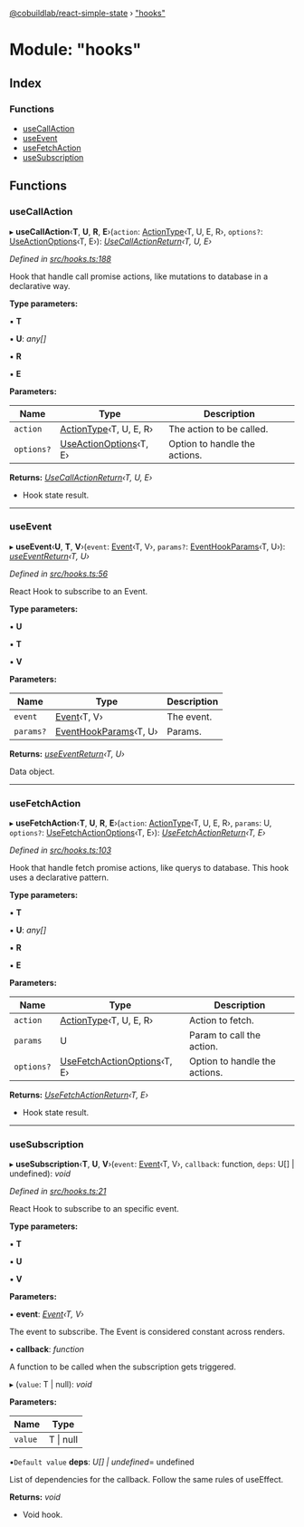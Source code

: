[@cobuildlab/react-simple-state](../README.md) › ["hooks"](_hooks_.md)

# Module: "hooks"

## Index

### Functions

* [useCallAction](_hooks_.md#usecallaction)
* [useEvent](_hooks_.md#useevent)
* [useFetchAction](_hooks_.md#usefetchaction)
* [useSubscription](_hooks_.md#usesubscription)

## Functions

###  useCallAction

▸ **useCallAction**‹**T**, **U**, **R**, **E**›(`action`: [ActionType](../interfaces/_types_.actiontype.md)‹T, U, E, R›, `options?`: [UseActionOptions](_types_.md#useactionoptions)‹T, E›): *[UseCallActionReturn](_types_.md#usecallactionreturn)‹T, U, E›*

*Defined in [src/hooks.ts:188](https://github.com/cobuildlab/react-simple-state/blob/72fa9c7/src/hooks.ts#L188)*

Hook that handle call promise actions, like mutations to database in a declarative way.

**Type parameters:**

▪ **T**

▪ **U**: *any[]*

▪ **R**

▪ **E**

**Parameters:**

Name | Type | Description |
------ | ------ | ------ |
`action` | [ActionType](../interfaces/_types_.actiontype.md)‹T, U, E, R› | The action to be called. |
`options?` | [UseActionOptions](_types_.md#useactionoptions)‹T, E› | Option to handle the actions. |

**Returns:** *[UseCallActionReturn](_types_.md#usecallactionreturn)‹T, U, E›*

- Hook state result.

___

###  useEvent

▸ **useEvent**‹**U**, **T**, **V**›(`event`: [Event](../classes/_event_.event.md)‹T, V›, `params?`: [EventHookParams](_types_.md#eventhookparams)‹T, U›): *[useEventReturn](_types_.md#useeventreturn)‹T, U›*

*Defined in [src/hooks.ts:56](https://github.com/cobuildlab/react-simple-state/blob/72fa9c7/src/hooks.ts#L56)*

React Hook to subscribe to an Event.

**Type parameters:**

▪ **U**

▪ **T**

▪ **V**

**Parameters:**

Name | Type | Description |
------ | ------ | ------ |
`event` | [Event](../classes/_event_.event.md)‹T, V› | The event. |
`params?` | [EventHookParams](_types_.md#eventhookparams)‹T, U› | Params. |

**Returns:** *[useEventReturn](_types_.md#useeventreturn)‹T, U›*

Data object.

___

###  useFetchAction

▸ **useFetchAction**‹**T**, **U**, **R**, **E**›(`action`: [ActionType](../interfaces/_types_.actiontype.md)‹T, U, E, R›, `params`: U, `options?`: [UseFetchActionOptions](../interfaces/_types_.usefetchactionoptions.md)‹T, E›): *[UseFetchActionReturn](_types_.md#usefetchactionreturn)‹T, E›*

*Defined in [src/hooks.ts:103](https://github.com/cobuildlab/react-simple-state/blob/72fa9c7/src/hooks.ts#L103)*

Hook that handle fetch promise actions, like querys to database.
This hook uses a declarative pattern.

**Type parameters:**

▪ **T**

▪ **U**: *any[]*

▪ **R**

▪ **E**

**Parameters:**

Name | Type | Description |
------ | ------ | ------ |
`action` | [ActionType](../interfaces/_types_.actiontype.md)‹T, U, E, R› | Action to fetch. |
`params` | U | Param to call the action. |
`options?` | [UseFetchActionOptions](../interfaces/_types_.usefetchactionoptions.md)‹T, E› | Option to handle the actions. |

**Returns:** *[UseFetchActionReturn](_types_.md#usefetchactionreturn)‹T, E›*

- Hook state result.

___

###  useSubscription

▸ **useSubscription**‹**T**, **U**, **V**›(`event`: [Event](../classes/_event_.event.md)‹T, V›, `callback`: function, `deps`: U[] | undefined): *void*

*Defined in [src/hooks.ts:21](https://github.com/cobuildlab/react-simple-state/blob/72fa9c7/src/hooks.ts#L21)*

React Hook to subscribe to an specific event.

**Type parameters:**

▪ **T**

▪ **U**

▪ **V**

**Parameters:**

▪ **event**: *[Event](../classes/_event_.event.md)‹T, V›*

The event to subscribe. The Event is considered constant across renders.

▪ **callback**: *function*

A function to be called when the subscription gets triggered.

▸ (`value`: T | null): *void*

**Parameters:**

Name | Type |
------ | ------ |
`value` | T &#124; null |

▪`Default value`  **deps**: *U[] | undefined*= undefined

List of dependencies for the callback. Follow the same rules of useEffect.

**Returns:** *void*

- Void hook.
